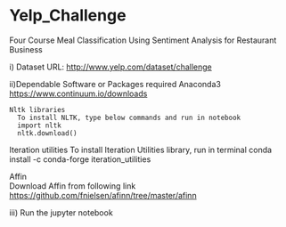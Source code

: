 # Yelp_Challenge
Four Course Meal Classification Using Sentiment Analysis for Restaurant Business

i) Dataset URL:
	http://www.yelp.com/dataset/challenge

ii)Dependable Software or Packages required
    Anaconda3
     https://www.continuum.io/downloads
 
    Nltk libraries
      To install NLTK, type below commands and run in notebook
      import nltk
      nltk.download()
      
   Iteration utilities
   	To install Iteration Utilities library, run in terminal
     	conda install -c conda-forge iteration_utilities
      
   Affin	
    Download Affin from following link
    	https://github.com/fnielsen/afinn/tree/master/afinn

iii) Run the jupyter notebook
